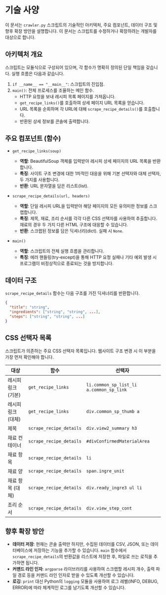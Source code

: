 # 기술 사양

이 문서는 `crawler.py` 스크립트의 기술적인 아키텍처, 주요 컴포넌트, 데이터 구조 및 향후 확장 방안을 설명합니다. 이 문서는 스크립트를 수정하거나 확장하려는 개발자를 대상으로 합니다.

## 아키텍처 개요

스크립트는 모듈식으로 구성되어 있으며, 각 함수가 명확히 정의된 단일 책임을 갖습니다. 실행 흐름은 다음과 같습니다.

1.  `if __name__ == "__main__"`: 스크립트의 진입점.
2.  `main()`: 전체 프로세스를 조율하는 메인 함수.
    -   HTTP 요청을 보내 레시피 목록 페이지를 가져옵니다.
    -   `get_recipe_links()`를 호출하여 상세 페이지 URL 목록을 얻습니다.
    -   URL 목록을 순회하며 각 URL에 대해 `scrape_recipe_details()`를 호출합니다.
    -   반환된 상세 정보를 콘솔에 출력합니다.

## 주요 컴포넌트 (함수)

-   `get_recipe_links(soup)`
    -   **역할**: BeautifulSoup 객체를 입력받아 레시피 상세 페이지의 URL 목록을 반환합니다.
    -   **특징**: 사이트 구조 변경에 대한 1차적인 대응을 위해 기본 선택자와 대체 선택자, 두 가지를 사용합니다.
    -   **반환**: URL 문자열을 담은 리스트(list).

-   `scrape_recipe_details(url, headers)`
    -   **역할**: 단일 레시피 URL을 입력받아 해당 페이지의 모든 유의미한 정보를 스크랩합니다.
    -   **특징**: 제목, 재료, 조리 순서를 각각 다른 CSS 선택자를 사용하여 추출합니다. 재료의 경우 두 가지 다른 HTML 구조에 대응할 수 있습니다.
    -   **반환**: 스크랩된 정보를 담은 딕셔너리(dict). 실패 시 `None`.

-   `main()`
    -   **역할**: 스크립트의 전체 실행 흐름을 관리합니다.
    -   **특징**: 에러 핸들링(try-except)을 통해 HTTP 요청 실패나 기타 예외 발생 시 프로그램이 비정상적으로 종료되는 것을 방지합니다.

## 데이터 구조

`scrape_recipe_details` 함수는 다음 구조를 가진 딕셔너리를 반환합니다.

```json
{
  "title": "string",
  "ingredients": ["string", "string", ...],
  "steps": ["string", "string", ...]
}
```

## CSS 선택자 목록

스크립트가 의존하는 주요 CSS 선택자 목록입니다. 웹사이트 구조 변경 시 이 부분을 가장 먼저 확인해야 합니다.

| 대상 | 함수 | 선택자 |
| --- | --- | --- |
| 레시피 링크 (기본) | `get_recipe_links` | `li.common_sp_list_li a.common_sp_link` |
| 레시피 링크 (대체) | `get_recipe_links` | `div.common_sp_thumb a` |
| 제목 | `scrape_recipe_details` | `div.view2_summary h3` |
| 재료 컨테이너 | `scrape_recipe_details` | `#divConfirmedMaterialArea` |
| 재료 항목 | `scrape_recipe_details` | `li` |
| 재료 양 | `scrape_recipe_details` | `span.ingre_unit` |
| 재료 항목 (대체) | `scrape_recipe_details` | `div.ready_ingre3 ul li` |
| 조리 순서 | `scrape_recipe_details` | `div.view_step_cont` |

## 향후 확장 방안

-   **데이터 저장**: 현재는 콘솔 출력만 하지만, 수집된 데이터를 CSV, JSON, 또는 데이터베이스에 저장하는 기능을 추가할 수 있습니다. `main` 함수에서 `scrape_recipe_details`의 반환값을 리스트에 저장한 후, 파일로 쓰는 로직을 추가하면 됩니다.
-   **커맨드 라인 인자**: `argparse` 라이브러리를 사용하여 스크랩할 레시피 개수, 출력 파일 경로 등을 커맨드 라인 인자로 받을 수 있도록 개선할 수 있습니다.
-   **로깅**: `print` 대신 Python의 `logging` 모듈을 사용하여 로그 레벨(INFO, DEBUG, ERROR)에 따라 체계적인 로그를 남기도록 개선할 수 있습니다.
